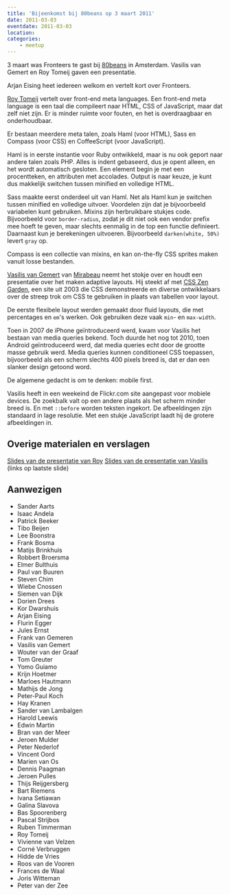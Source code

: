 ```yaml
---
title: 'Bijeenkomst bij 80beans op 3 maart 2011'
date: 2011-03-03
eventdate: 2011-03-03
location:
categories:
    - meetup
---
```


3 maart was Fronteers te gast bij [80beans](http://80beans.com) in Amsterdam. Vasilis van Gemert en Roy Tomeij gaven een presentatie.

Arjan Eising heet iedereen welkom en vertelt kort over Fronteers.

[Roy Tomeij](https://twitter.com/roy) vertelt over front-end meta languages. Een front-end meta language is een taal die compileert naar HTML, CSS of JavaScript, maar dat zelf niet zijn. Er is minder ruimte voor fouten, en het is overdraagbaar en onderhoudbaar.

Er bestaan meerdere meta talen, zoals Haml (voor HTML), Sass en Compass (voor CSS) en CoffeeScript (voor JavaScript).

Haml is in eerste instantie voor Ruby ontwikkeld, maar is nu ook geport naar andere talen zoals PHP. Alles is indent gebaseerd, dus je opent alleen, en het wordt automatisch gesloten. Een element begin je met een procentteken, en attributen met accolades. Output is naar keuze, je kunt dus makkelijk switchen tussen minified en volledige HTML.

Sass maakte eerst onderdeel uit van Haml. Net als Haml kun je switchen tussen minified en volledige uitvoer. Voordelen zijn dat je bijvoorbeeld variabelen kunt gebruiken. Mixins zijn herbruikbare stukjes code. Bijvoorbeeld voor `border-radius`, zodat je dit niet ook een vendor prefix mee hoeft te geven, maar slechts eenmalig in de top een functie definieert. Daarnaast kun je berekeningen uitvoeren. Bijvoorbeeld `darken(white, 50%)` levert `gray` op.

Compass is een collectie van mixins, en kan on-the-fly CSS sprites maken vanuit losse bestanden.

[Vasilis van Gemert](http://vasilis.nl) van [Mirabeau](http://mirabeau.nl) neemt het stokje over en houdt een presentatie over het maken adaptive layouts. Hij steekt af met [CSS Zen Garden](http://csszengarden.com), een site uit 2003 die CSS demonstreerde en diverse ontwikkelaars over de streep trok om CSS te gebruiken in plaats van tabellen voor layout.

De eerste flexibele layout werden gemaakt door fluid layouts, die met percentages en `em`'s werken. Ook gebruiken deze vaak `min`- en `max-width`.

Toen in 2007 de iPhone geïntroduceerd werd, kwam voor Vasilis het bestaan van media queries bekend. Toch duurde het nog tot 2010, toen Android geïntroduceerd werd, dat media queries echt door de grootte masse gebruik werd. Media queries kunnen conditioneel CSS toepassen, bijvoorbeeld als een scherm slechts 400 pixels breed is, dat er dan een slanker design getoond word.

De algemene gedacht is om te denken: mobile first.

Vasilis heeft in een weekeind de Flickr.com site aangepast voor mobiele devices. De zoekbalk valt op een andere plaats als het scherm minder breed is. En met `::before` worden teksten ingekort. De afbeeldingen zijn standaard in lage resolutie. Met een stukje JavaScript laadt hij de grotere afbeeldingen in.

## Overige materialen en verslagen

[Slides van de presentatie van Roy](http://www.80beans.com/nl/blog/2011/03/03/slides-for-my-presentation-at-fronteers)
[Slides van de presentatie van Vasilis](http://vasilis.nl/presentaties/adaptive-layout/) (links op laatste slide)

## Aanwezigen

-   Sander Aarts
-   Isaac Andela
-   Patrick Beeker
-   Tibo Beijen
-   Lee Boonstra
-   Frank Bosma
-   Matijs Brinkhuis
-   Robbert Broersma
-   Elmer Bulthuis
-   Paul van Buuren
-   Steven Chim
-   Wiebe Cnossen
-   Siemen van Dijk
-   Dorien Drees
-   Kor Dwarshuis
-   Arjan Eising
-   Flurin Egger
-   Jules Ernst
-   Frank van Gemeren
-   Vasilis van Gemert
-   Wouter van der Graaf
-   Tom Greuter
-   Yomo Guiamo
-   Krijn Hoetmer
-   Marloes Hautmann
-   Mathijs de Jong
-   Peter-Paul Koch
-   Hay Kranen
-   Sander van Lambalgen
-   Harold Leewis
-   Edwin Martin
-   Bran van der Meer
-   Jeroen Mulder
-   Peter Nederlof
-   Vincent Oord
-   Marien van Os
-   Dennis Paagman
-   Jeroen Pulles
-   Thijs Reijgersberg
-   Bart Riemens
-   Ivana Setiawan
-   Galina Slavova
-   Bas Spoorenberg
-   Pascal Strijbos
-   Ruben Timmerman
-   Roy Tomeij
-   Vivienne van Velzen
-   Corné Verbruggen
-   Hidde de Vries
-   Roos van de Vooren
-   Frances de Waal
-   Joris Witteman
-   Peter van der Zee
